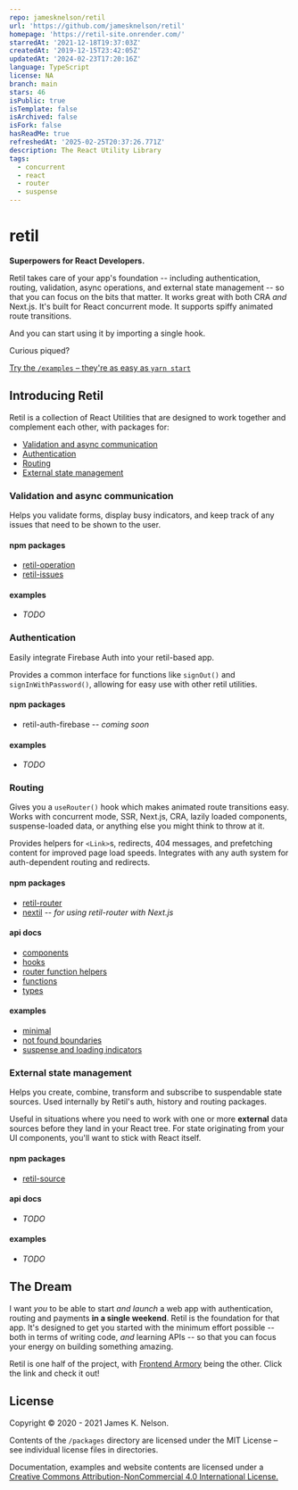 ```yaml
---
repo: jamesknelson/retil
url: 'https://github.com/jamesknelson/retil'
homepage: 'https://retil-site.onrender.com/'
starredAt: '2021-12-18T19:37:03Z'
createdAt: '2019-12-15T23:42:05Z'
updatedAt: '2024-02-23T17:20:16Z'
language: TypeScript
license: NA
branch: main
stars: 46
isPublic: true
isTemplate: false
isArchived: false
isFork: false
hasReadMe: true
refreshedAt: '2025-02-25T20:37:26.771Z'
description: The React Utility Library
tags:
  - concurrent
  - react
  - router
  - suspense
---
```


retil
=====

**Superpowers for React Developers.**

Retil takes care of your app's foundation -- including authentication, routing, validation, async operations, and external state management -- so that you can focus on the bits that matter. It works great with both CRA *and* Next.js. It's built for React concurrent mode. It supports spiffy animated route transitions.

And you can start using it by importing a single hook.

Curious piqued?

[Try the `/examples` &ndash; they're as easy as `yarn start`](./examples)


## Introducing Retil

Retil is a collection of React Utilities that are designed to work together and complement each other, with packages for:

- [Validation and async communication](#validation-and-async-communication)
- [Authentication](#authentication)
- [Routing](#routing)
- [External state management](#external-state-management)


### Validation and async communication

Helps you validate forms, display busy indicators, and keep track of any issues that need to be shown to the user.

#### npm packages

- [retil-operation](./packages/retil-operation)
- [retil-issues](./packages/retil-issues)

#### examples

- *TODO*


### Authentication

Easily integrate Firebase Auth into your retil-based app.

Provides a common interface for functions like `signOut()` and `signInWithPassword()`, allowing for easy use with other retil utilities.

#### npm packages

- retil-auth-firebase -- *coming soon*

#### examples

- *TODO*


### Routing

Gives you a `useRouter()` hook which makes animated route transitions easy. Works with concurrent mode, SSR, Next.js, CRA, lazily loaded components, suspense-loaded data, or anything else you might think to throw at it.

Provides helpers for `<Link>`s, redirects, 404 messages, and prefetching content for improved page load speeds. Integrates with any auth system for auth-dependent routing and redirects.

#### npm packages

- [retil-router](./packages/retil-router)
- [nextil](./packages/nextil) -- *for using retil-router with Next.js*

#### api docs

- [components](/docs/router-api.md#components)
- [hooks](/docs/router-api.md#hooks)
- [router function helpers](/docs/router-api.md#router-function-helpers)
- [functions](/docs/router-api.md#functions)
- [types](/docs/router-api.md#types)


#### examples

- [minimal](./examples/router-minimal)
- [not found boundaries](./examples/router-not-found-boundary)
- [suspense and loading indicators](./examples/router-suspense-loading-indicators)


### External state management

Helps you create, combine, transform and subscribe to suspendable state sources. Used internally by Retil's auth, history and routing packages.

Useful in situations where you need to work with one or more **external** data sources before they land in your React tree. For state originating from your UI components, you'll want to stick with React itself.

#### npm packages

- [retil-source](./packages/retil-source)

#### api docs

- *TODO*

#### examples

- *TODO*



## The Dream

I want *you* to be able to start *and launch* a web app with authentication, routing and payments **in a single weekend**. Retil is the foundation for that app. It's designed to get you started with the minimum effort possible -- both in terms of writing code, *and* learning APIs -- so that you can focus your energy on building something amazing.

Retil is one half of the project, with [Frontend Armory](https://frontarm.com) being the other. Click the link and check it out!


## License

Copyright &copy; 2020 - 2021 James K. Nelson.

Contents of the `/packages` directory are licensed under the MIT License – see individual license files in directories.

Documentation, examples and website contents are licensed under a [Creative Commons Attribution-NonCommercial 4.0 International License.](https://creativecommons.org/licenses/by-nc/4.0/)

